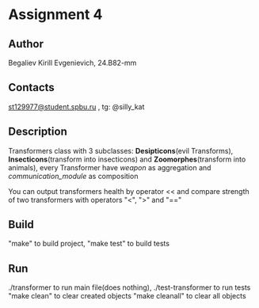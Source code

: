 # Assignment 4
## Author
Begaliev Kirill Evgenievich, 24.B82-mm
## Contacts
st129977@student.spbu.ru , tg: @silly_kat
## Description
Transformers class with 3 subclasses: **Desipticons**(evil Transforms), **Insecticons**(transform into insecticons) and **Zoomorphes**(transform into animals), every Transformer have *weapon* as aggregation and *communication_module* as composition <br>

You can output transformers health by operator << and compare strength of two transformers with operators "<", ">" and "=="
## Build
"make" to build project, "make test" to build tests
## Run
./transformer to run main file(does nothing), ./test-transformer to run tests
"make clean" to clear created objects
"make cleanall" to clear all objects
